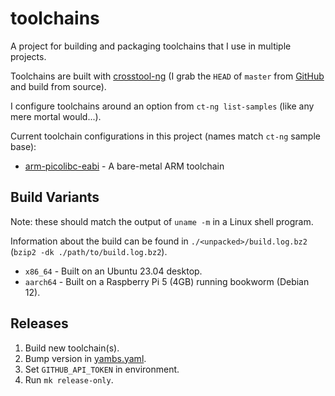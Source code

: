 # toolchains

A project for building and packaging toolchains that I use in multiple
projects.

Toolchains are built with [crosstool-ng](https://crosstool-ng.github.io/)
(I grab the `HEAD` of `master` from
[GitHub](https://github.com/crosstool-ng/crosstool-ng) and build from source).

I configure toolchains around an option from `ct-ng list-samples` (like any
mere mortal would...).

Current toolchain configurations in this project (names match `ct-ng` sample
base):
* [arm-picolibc-eabi](arm-picolibc-eabi/.config) - A bare-metal ARM toolchain

## Build Variants

Note: these should match the output of `uname -m` in a Linux shell program.

Information about the build can be found in `./<unpacked>/build.log.bz2`
(`bzip2 -dk ./path/to/build.log.bz2`).

* `x86_64` - Built on an Ubuntu 23.04 desktop.
* `aarch64` - Built on a Raspberry Pi 5 (4GB) running bookworm (Debian 12).

## Releases

1. Build new toolchain(s).
1. Bump version in [yambs.yaml](yambs.yaml).
1. Set `GITHUB_API_TOKEN` in environment.
1. Run `mk release-only`.

